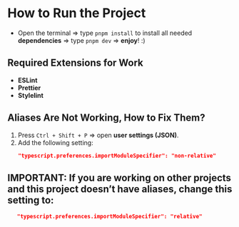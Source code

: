 # How to Run the Project

- Open the terminal => type `pnpm install` to install all needed **dependencies** => type `pnpm dev` => **enjoy**! :)

## Required Extensions for Work

- **ESLint**
- **Prettier**
- **Stylelint**

## Aliases Are Not Working, How to Fix Them?

1. Press `Ctrl + Shift + P` => open **user settings (JSON)**.
2. Add the following setting:
   ```json
   "typescript.preferences.importModuleSpecifier": "non-relative"
   ```

## IMPORTANT: If you are working on other projects and this project doesn’t have aliases, change this setting to:

```json
   "typescript.preferences.importModuleSpecifier": "relative"
```

